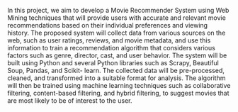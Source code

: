 In this project, we aim to develop a Movie Recommender System using Web Mining techniques that will provide users with accurate and relevant movie recommendations based on their individual preferences and viewing history. The proposed system will collect data from various sources on the web, such as user ratings, reviews, and movie metadata, and use this information to train a recommendation algorithm that considers various factors such as genre, director, cast, and user behavior. The system will be built using Python and several Python libraries such as Scrapy, Beautiful Soup, Pandas, and Scikit- learn. The collected data will be pre-processed, cleaned, and transformed into a suitable format for analysis. The algorithm will then be trained using machine learning techniques such as collaborative filtering, content-based filtering, and hybrid filtering, to suggest movies that are most likely to be of interest to the user.
